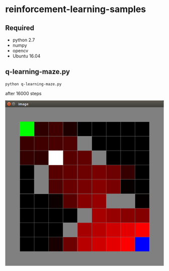 # reinforcement-learning-samples

## Required

* python 2.7
* numpy
* opencv
* Ubuntu 16.04


## q-learning-maze.py

```
python q-learning-maze.py
```

after 16000 steps

![maze](https://github.com/aux-di/reinforcement-learning-samples/blob/master/screenshot/maze.png)

